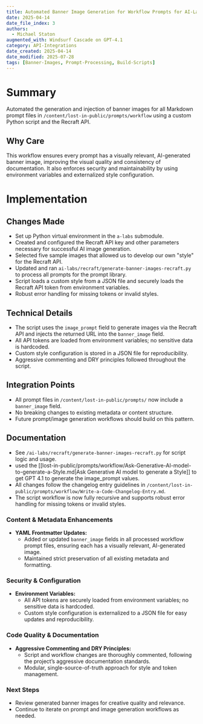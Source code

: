```yaml
---
title: Automated Banner Image Generation for Workflow Prompts for AI-Labs
date: 2025-04-14
date_file_index: 3
authors:
  - Michael Staton
augmented_with: Windsurf Cascade on GPT-4.1
category: API-Integrations
date_created: 2025-04-14
date_modified: 2025-07-28
tags: [Banner-Images, Prompt-Processing, Build-Scripts]
---
```


# Summary
Automated the generation and injection of banner images for all Markdown prompt files in `/content/lost-in-public/prompts/workflow` using a custom Python script and the Recraft API.

## Why Care
This workflow ensures every prompt has a visually relevant, AI-generated banner image, improving the visual quality and consistency of documentation. It also enforces security and maintainability by using environment variables and externalized style configuration.

# Implementation

## Changes Made
- Set up Python virtual environment in the `a-labs` submodule. 
- Created and configured the Recraft API key and other parameters necessary for successful AI image generation.
- Selected five sample images that allowed us to develop our own "style" for the Recraft API.
- Updated and ran `ai-labs/recraft/generate-banner-images-recraft.py` to process all prompts for the prompt library.
- Script loads a custom style from a JSON file and securely loads the Recraft API token from environment variables.
- Robust error handling for missing tokens or invalid styles.

## Technical Details
- The script uses the `image_prompt` field to generate images via the Recraft API and injects the returned URL into the `banner_image` field.
- All API tokens are loaded from environment variables; no sensitive data is hardcoded.
- Custom style configuration is stored in a JSON file for reproducibility.
- Aggressive commenting and DRY principles followed throughout the script.

## Integration Points
- All prompt files in `/content/lost-in-public/prompts/` now include a `banner_image` field.
- No breaking changes to existing metadata or content structure.
- Future prompt/image generation workflows should build on this pattern.

## Documentation
- See `/ai-labs/recraft/generate-banner-images-recraft.py` for script logic and usage.
- used the [[lost-in-public/prompts/workflow/Ask-Generative-AI-model-to-generate-a-Style.md|Ask Generative AI model to generate a Style]] to get GPT 4.1 to generate the image_prompt values. 
- All changes follow the changelog entry guidelines in `/content/lost-in-public/prompts/workflow/Write-a-Code-Changelog-Entry.md`.
- The script workflow is now fully recursive and supports robust error handling for missing tokens or invalid styles.

### Content & Metadata Enhancements
- **YAML Frontmatter Updates:**
  - Added or updated `banner_image` fields in all processed workflow prompt files, ensuring each has a visually relevant, AI-generated image.
  - Maintained strict preservation of all existing metadata and formatting.

### Security & Configuration
- **Environment Variables:**
  - All API tokens are securely loaded from environment variables; no sensitive data is hardcoded.
  - Custom style configuration is externalized to a JSON file for easy updates and reproducibility.

### Code Quality & Documentation
- **Aggressive Commenting and DRY Principles:**
  - Script and workflow changes are thoroughly commented, following the project’s aggressive documentation standards.
  - Modular, single-source-of-truth approach for style and token management.

### Next Steps
- Review generated banner images for creative quality and relevance.
- Continue to iterate on prompt and image generation workflows as needed.